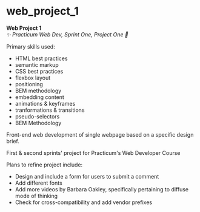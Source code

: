 # web_project_1
**Web Project 1**  
*:sparkles: Practicum Web Dev, Sprint One, Project One :rocket:*  
  
Primary skills used:
* HTML best practices
* semantic markup
* CSS best practices
* flexbox layout  
* positioning
* BEM methodology    
* embedding content  
* animations & keyframes  
* tranformations & transitions  
* pseudo-selectors   
* BEM Methodology  
   
Front-end web development of single webpage based on a specific design brief.    
   
First & second sprints' project for Practicum's Web Developer Course  

Plans to refine project include:  
* Design and include a form for users to submit a comment  
* Add different fonts  
* Add more videos by Barbara Oakley, specifically pertaining to diffuse mode of thinking  
* Check for cross-compatibility and add vendor prefixes  
